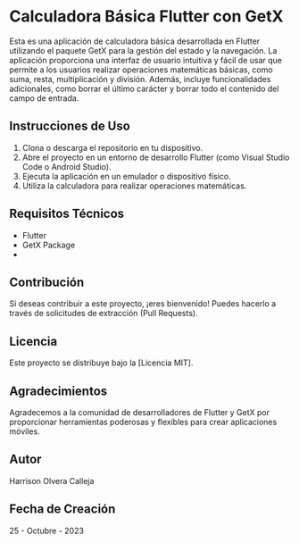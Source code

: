 # Calculadora Básica Flutter con GetX

Esta es una aplicación de calculadora básica desarrollada en Flutter utilizando el paquete GetX para la gestión del estado y la navegación. La aplicación proporciona una interfaz de usuario intuitiva y fácil de usar que permite a los usuarios realizar operaciones matemáticas básicas, como suma, resta, multiplicación y división. Además, incluye funcionalidades adicionales, como borrar el último carácter y borrar todo el contenido del campo de entrada.

## Instrucciones de Uso

1. Clona o descarga el repositorio en tu dispositivo.
2. Abre el proyecto en un entorno de desarrollo Flutter (como Visual Studio Code o Android Studio).
3. Ejecuta la aplicación en un emulador o dispositivo físico.
4. Utiliza la calculadora para realizar operaciones matemáticas.

## Requisitos Técnicos

- Flutter
- GetX Package
- 
## Contribución

Si deseas contribuir a este proyecto, ¡eres bienvenido! Puedes hacerlo a través de solicitudes de extracción (Pull Requests).

## Licencia

Este proyecto se distribuye bajo la [Licencia MIT].

## Agradecimientos

Agradecemos a la comunidad de desarrolladores de Flutter y GetX por proporcionar herramientas poderosas y flexibles para crear aplicaciones móviles.

## Autor

Harrison Olvera Calleja

## Fecha de Creación

25 - Octubre - 2023
